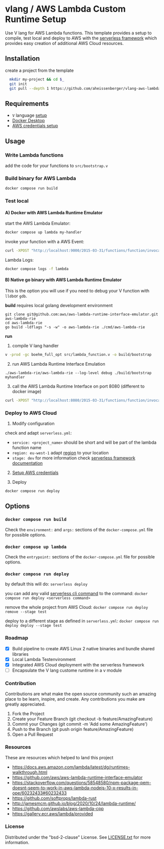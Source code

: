# vlang / AWS Lambda Custom Runtime Setup

Use V lang for AWS Lambda functions. This template provides a setup 
to  compile, test local and deploy to AWS with the [serverless framework](https://www.serverless.com/framework/docs/providers/aws/guide/intro/) which provides easy creation of additional AWS Cloud resources.
## Installation 

create a project from the template

```bash
  mkdir my-project && cd $_
  git init
  git pull --depth 1 https://github.com/aheissenberger/vlang-aws-lambda.git
```

## Requirements

* `V` language [setup](https://vlang.io)
* [Docker Desktop](https://www.docker.com/products/docker-desktop)
* [AWS credentials setup](https://docs.aws.amazon.com/serverless-application-model/latest/developerguide/serverless-getting-started-set-up-credentials.html)

## Usage

### Write Lambda functions

add the code for your functions to `src/bootstrap.v`

### Build binary for AWS Lambda

```sh
docker compose run build
```

### Test local 
#### A) Docker with AWS Lambda Runtime Emulator

start the AWS Lambda Emulator:
```sh
docker compose up lambda my-handler
```

invoke your function with a AWS Event:
```sh
curl -XPOST "http://localhost:9000/2015-03-31/functions/function/invocations" -d '{"payload":"hello world!"}'
```

Lambda Logs:
```sh
docker compose logs -f lambda
```

#### B) Native go binary with AWS Lambda Runtime Emulator

This is the option you will use if you need to debug your V function with `lldb`or `gdb`.

**build**
requires local golang development environment
```
git clone git@github.com:aws/aws-lambda-runtime-interface-emulator.git aws-lambda-rie
cd aws-lambda-rie
go build -ldflags "-s -w" -o aws-lambda-rie ./cmd/aws-lambda-rie
```

**run**
1. compile V lang handler
```sh
v -prod -gc boehm_full_opt src/lambda_function.v -o build/bootstrap
```

2. run AWS Lambda Runtime Interface Emulation
```
./aws-lambda-rie/aws-lambda-rie --log-level debug ./build/bootstrap myhandler
```
3. call the AWS Lambda Runtime Interface on port 8080 (different to docker image)

```sh
curl -XPOST "http://localhost:8080/2015-03-31/functions/function/invocations" -d '{"payload":"hello world!"}'
```

### Deploy to AWS Cloud

1. Modify configuration

check and adapt  `serverless.yml`:
* `service: <project_name>` should be short and will be part of the lambda function name
* `region: eu-west-1` adapt [region](https://docs.aws.amazon.com/general/latest/gr/lambda-service.html) to your location
* `stage: dev`
for more information check [serverless framework documentation](https://www.serverless.com/framework/docs/providers/aws/guide/serverless.yml/)

2. [Setup AWS credentials](https://docs.aws.amazon.com/serverless-application-model/latest/developerguide/serverless-getting-started-set-up-credentials.html)

3. Deploy
```sh
docker compose run deploy
```

## Options

### `docker compose run build`

Check the `environment:` and `args:` sections of the `docker-compose.yml` file for possible options.

### `docker compose up lambda`

Check the `entrypoint:` sections of the `docker-compose.yml` file for possible options.

### `docker compose run deploy`

by default this will do:
`serverless deploy`

you can add any valid [serverless cli command](https://www.serverless.com/framework/docs/providers/aws/cli-reference/) to the command:
`docker compose run deploy <serverless command>`

remove the whole project from AWS Cloud:
`docker compose run deploy remove --stage test`

deploy to a different stage as defined in `serverless.yml`:
`docker compose run deploy deploy --stage test`


### Roadmap

 - [X] Build pipeline to create AWS Linux 2 native binaries and bundle shared libraries
 - [X] Local Lambda Testenvironment
 - [X] Integrated AWS Cloud deployment with the serverless framework 
 - [ ] Encapsulate the V lang custome runtime in a v module

### Contribution

Contributions are what make the open source community such an amazing place to be learn, inspire, and create. Any contributions you make are greatly appreciated.

1. Fork the Project
1. Create your Feature Branch (git checkout -b feature/AmazingFeature)
1. Commit your Changes (git commit -m 'Add some AmazingFeature')
1. Push to the Branch (git push origin feature/AmazingFeature)
1. Open a Pull Request

### Resources
These are resources which helped to land this project
* https://docs.aws.amazon.com/lambda/latest/dg/runtimes-walkthrough.html
* https://github.com/aws/aws-lambda-runtime-interface-emulator
* https://stackoverflow.com/questions/58548580/npm-package-pem-doesnt-seem-to-work-in-aws-lambda-nodejs-10-x-results-in-ope/60232433#60232433
* https://github.com/softprops/lambda-rust
* http://jamesmcm.github.io/blog/2020/10/24/lambda-runtime/
* https://github.com/awslabs/aws-lambda-cpp
* https://gallery.ecr.aws/lambda/provided

### License

Distributed under the "bsd-2-clause" License. See [LICENSE.txt](LICENSE.txt) for more information.
